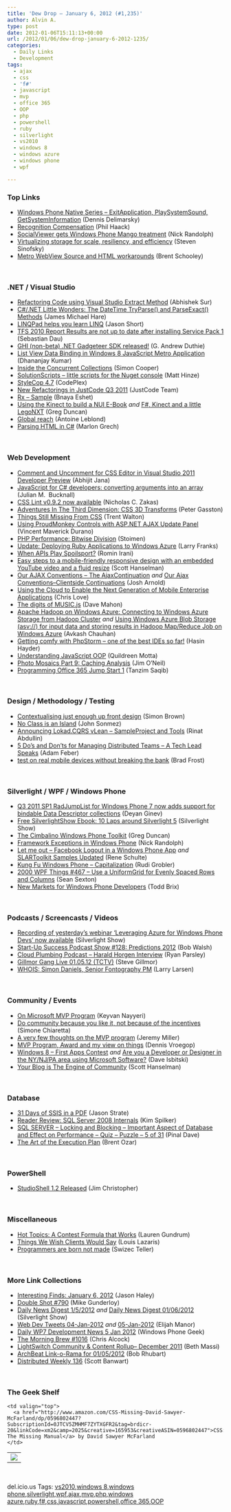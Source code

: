 ```yaml
---
title: 'Dew Drop – January 6, 2012 (#1,235)'
author: Alvin A.
type: post
date: 2012-01-06T15:11:13+00:00
url: /2012/01/06/dew-drop-january-6-2012-1235/
categories:
  - Daily Links
  - Development
tags:
  - ajax
  - css
  - 'f#'
  - javascript
  - mvp
  - office 365
  - OOP
  - php
  - powershell
  - ruby
  - silverlight
  - vs2010
  - windows 8
  - windows azure
  - windows phone
  - wpf

---
```

### <a name="top"></a>Top Links

  * [Windows Phone Native Series &#8211; ExitApplication, PlaySystemSound, GetSystemInformation][1] (Dennis Delimarsky)
  * [Recognition Compensation][2] (Phil Haack)
  * [SocialViewer gets Windows Phone Mango treatment][3] (Nick Randolph)
  * [Virtualizing storage for scale, resiliency, and efficiency][4] (Steven Sinofsky)
  * [Metro WebView Source and HTML workarounds][5] (Brent Schooley)

&#160;

### <a name="dotnet"></a>.NET / Visual Studio

  * [Refactoring Code using Visual Studio Extract Method][6] (Abhishek Sur)
  * [C#/.NET Little Wonders: The DateTime TryParse() and ParseExact() Methods][7] (James Michael Hare)
  * [LINQPad helps you learn LINQ][8] (Jason Short)
  * [TFS 2010 Report Results are not up to date after installing Service Pack 1][9] (Sebastian Dau)
  * [GHI (non-beta) .NET Gadgeteer SDK released!][10] (G. Andrew Duthie)
  * [List View Data Binding in Windows 8 JavaScript Metro Application][11] (Dhananjay Kumar)
  * [Inside the Concurrent Collections][12] (Simon Cooper)
  * [SolutionScripts – little scripts for the Nuget console][13] (Matt Hinze)
  * <a href="http://stylecop.codeplex.com/releases/view/79972" target="_blank">StyleCop 4.7</a> (CodePlex)
  * [New Refactorings in JustCode Q3 2011][14] (JustCode Team)
  * [Rx &#8211; Sample][15] (Bnaya Eshet)
  * [Using the Kinect to build a NUI E-Book][16] _and_&#160;<a href="http://channel9.msdn.com/coding4fun/kinect/F-Kinect-and-a-little-LegoNXT" target="_blank">F#, Kinect and a little LegoNXT</a> (Greg Duncan)
  * [Global reach][17] (Antoine Leblond)
  * [Parsing HTML in C#][18] (Marlon Grech)

&#160;

### <a name="web"></a>Web Development

  * [Comment and Uncomment for CSS Editor in Visual Studio 2011 Developer Preview][19] (Abhijit Jana)
  * <a href="http://blog.boyet.com/blog/javascriptlessons/javascript-for-c-developers-converting-arguments-into-an-array/" target="_blank">JavaScript for C# developers: converting arguments into an array</a> (Julian M.&#160; Bucknall)
  * [CSS Lint v0.9.2 now available][20] (Nicholas C. Zakas)
  * [Adventures In The Third Dimension: CSS 3D Transforms][21] (Peter Gasston)
  * [Things Still Missing From CSS][22] (Trent Walton)
  * [Using ProudMonkey Controls with ASP.NET AJAX Update Panel][23] (Vincent Maverick Durano)
  * [PHP Performance: Bitwise Division][24] (Stoimen)
  * [Update: Deploying Ruby Applications to Windows Azure][25] (Larry Franks)
  * [When APIs Play Spoilsport?][26] (Romin Irani)
  * [Easy steps to a mobile-friendly responsive design with an embedded YouTube video and a fluid resize][27] (Scott Hanselman)
  * [Our AJAX Conventions – The AjaxContinuation][28] _and_ [Our Ajax Conventions–Clientside Continuations][29] (Josh Arnold)
  * [Using the Cloud to Enable the Next Generation of Mobile Enterprise Applications][30] (Chris Love)
  * [The digits of MUSIC.js][31] (Dave Mahon)
  * [Apache Hadoop on Windows Azure: Connecting to Windows Azure Storage from Hadoop Cluster][32] _and_ [Using Windows Azure Blob Storage (asv://) for input data and storing results in Hadoop Map/Reduce Job on Windows Azure][33] (Avkash Chauhan)
  * [Getting comfy with PhpStorm &#8211; one of the best IDEs so far!][34] (Hasin Hayder)
  * <a href="http://killdream.github.com/blog/2011/10/understanding-javascript-oop/index.html" target="_blank">Understanding JavaScript OOP</a> (Quildreen Motta)
  * [Photo Mosaics Part 9: Caching Analysis][35] (Jim O&#8217;Neil)
  * <a href="http://tanzimsaqib.com/400/programmingoffice365/" target="_blank">Programming Office 365 Jump Start 1</a> (Tanzim Saqib)

&#160;

### <a name="design"></a>Design / Methodology / Testing

  * [Contextualising just enough up front design][36] (Simon Brown)
  * [No Class is an Island][37] (John Sonmez)
  * [Announcing Lokad.CQRS vLean &#8211; SampleProject and Tools][38] (Rinat Abdullin)
  * [5 Do&#8217;s and Don&#8217;ts for Managing Distributed Teams &#8211; A Tech Lead Speaks][39] (Adam Feber)
  * <a href="http://bradfrostweb.com/blog/mobile/test-on-real-mobile-devices-without-breaking-the-bank/" target="_blank">test on real mobile devices without breaking the bank</a> (Brad Frost)

&#160;

### <a name="silverlight"></a>Silverlight / WPF / Windows Phone

  * [Q3 2011 SP1 RadJumpList for Windows Phone 7 now adds support for bindable Data Descriptor collections][40] (Deyan Ginev)
  * [Free SilverlightShow Ebook: 10 Laps around Silverlight 5][41] (Silverlight Show)
  * [The Cimbalino Windows Phone Toolkit][42] (Greg Duncan)
  * [Framework Exceptions in Windows Phone][43] (Nick Randolph)
  * [Let me out &#8211; Facebook Logout in a Windows Phone App][44] _and_ [SLARToolkit Samples Updated][45] (Rene Schulte)
  * [Kung Fu Windows Phone &#8211; Capitalization][46] (Rudi Grobler)
  * <a href="http://wpf.2000things.com/2012/01/06/467-use-a-uniformgrid-for-evenly-spaced-rows-and-columns/" target="_blank">2000 WPF Things #467 – Use a UniformGrid for Evenly Spaced Rows and Columns</a> (Sean Sexton)
  * [New Markets for Windows Phone Developers][47] (Todd Brix)

&#160;

### <a name="podcasts"></a>Podcasts / Screencasts / Videos

  * [Recording of yesterday&#8217;s webinar &#8216;Leveraging Azure for Windows Phone Devs&#8217; now available][48] (Silverlight Show)
  * <a href="http://startupsuccesspodcast.com/2012/01/show-128-predictions-2012/" target="_blank">Start-Up Success Podcast Show #128: Predictions 2012</a> (Bob Walsh)
  * <a href="http://feedproxy.google.com/~r/cloudPlumbing/~3/VS7F2bxSnww/harald-horgen-interview" target="_blank">Cloud Plumbing Podcast &#8211; Harald Horgen Interview</a> (Ryan Parsley)
  * [Gillmor Gang Live 01.05.12 (TCTV)][49] (Steve Gillmor)
  * [WHOIS: Simon Daniels, Senior Fontography PM][50] (Larry Larsen)

&#160;

### <a name="events"></a>Community / Events

  * [On Microsoft MVP Program][51] (Keyvan Nayyeri)
  * [Do community because you like it, not because of the incentives][52] (Simone Chiaretta)
  * [A very few thoughts on the MVP program][53] (Jeremy Miller)
  * [MVP Program, Award and my view on things][54] (Dennis Vroegop)
  * [Windows 8 – First Apps Contest][55] _and_ [Are you a Developer or Designer in the NY/NJ/PA area using Microsoft Software?][56] (Dave Isbitski)
  * [Your Blog is The Engine of Community][57] (Scott Hanselman)

&#160;

### <a name="sql"></a>Database

  * [31 Days of SSIS in a PDF][58] (Jason Strate)
  * [Reader Review: SQL Server 2008 Internals][59] (Kim Spilker)
  * [SQL SERVER – Locking and Blocking – Important Aspect of Database and Effect on Performance – Quiz – Puzzle – 5 of 31][60] (Pinal Dave)
  * [The Art of the Execution Plan][61] (Brent Ozar)

&#160;

### <a name="ps"></a>PowerShell

  * [StudioShell 1.2 Released][62] (Jim Christopher)

&#160;

### <a name="misc"></a>Miscellaneous

  * [Hot Topics: A Contest Formula that Works][63] (Lauren Gundrum)
  * [Things We Wish Clients Would Say][64] (Louis Lazaris)
  * [Programmers are born not made][65] (Swizec Teller)

&#160;

### <a name="links"></a>More Link Collections

  * [Interesting Finds: January 6, 2012][66] (Jason Haley)
  * [Double Shot #790][67] (Mike Gunderloy)
  * [Daily News Digest 1/5/2012][68] _and_ [Daily News Digest 01/06/2012][69] (Silverlight Show)
  * <a href="http://webdevtweets.blogspot.com/2012/01/jan-04-2012.html" target="_blank">Web Dev Tweets 04-Jan-2012</a> _and_ [05-Jan-2012][70] (Elijah Manor)
  * [Daily WP7 Development News 5 Jan 2012][71] (Windows Phone Geek)
  * [The Morning Brew #1016][72] (Chris Alcock)
  * [LightSwitch Community & Content Rollup– December 2011][73] (Beth Massi)
  * [ArchBeat Link-o-Rama for 01/05/2012][74] (Bob Rhubart)
  * <a href="http://feedproxy.google.com/~r/roguetechnology/~3/84NSbaGC3Bc/" target="_blank">Distributed Weekly 136</a> (Scott Banwart)

&#160;

### <a name="shelf"></a>The Geek Shelf

<table border="0" cellspacing="0" cellpadding="0">
  <tr>
    <td>
      <img data-recalc-dims="1" decoding="async" src="https://i0.wp.com/ecx.images-amazon.com/images/I/41Thj06SZSL._SL160_.jpg?w=660" />
    </td>
    
    <td valign="top">
      <a href="http://www.amazon.com/CSS-Missing-David-Sawyer-McFarland/dp/0596802447?SubscriptionId=0JTCV5ZMHMF7ZYTXGFR2&tag=brdicr-20&linkCode=xm2&camp=2025&creative=165953&creativeASIN=0596802447">CSS: The Missing Manual</a> by David Sawyer McFarland
    </td>
  </tr>
</table>

&#160;

<div style="padding-bottom: 0px; margin: 0px; padding-left: 0px; padding-right: 0px; display: inline; float: none; padding-top: 0px" id="scid:0767317B-992E-4b12-91E0-4F059A8CECA8:db839e76-e15e-4df0-917a-8c521d1ad076" class="wlWriterEditableSmartContent">
  del.icio.us Tags: <a href="http://del.icio.us/popular/vs2010" rel="tag">vs2010</a>,<a href="http://del.icio.us/popular/windows+8" rel="tag">windows 8</a>,<a href="http://del.icio.us/popular/windows+phone" rel="tag">windows phone</a>,<a href="http://del.icio.us/popular/silverlight" rel="tag">silverlight</a>,<a href="http://del.icio.us/popular/wpf" rel="tag">wpf</a>,<a href="http://del.icio.us/popular/ajax" rel="tag">ajax</a>,<a href="http://del.icio.us/popular/mvp" rel="tag">mvp</a>,<a href="http://del.icio.us/popular/php" rel="tag">php</a>,<a href="http://del.icio.us/popular/windows+azure" rel="tag">windows azure</a>,<a href="http://del.icio.us/popular/ruby" rel="tag">ruby</a>,<a href="http://del.icio.us/popular/f%23" rel="tag">f#</a>,<a href="http://del.icio.us/popular/css" rel="tag">css</a>,<a href="http://del.icio.us/popular/javascript" rel="tag">javascript</a>,<a href="http://del.icio.us/popular/powershell" rel="tag">powershell</a>,<a href="http://del.icio.us/popular/office+365" rel="tag">office 365</a>,<a href="http://del.icio.us/popular/OOP" rel="tag">OOP</a>
</div>

 [1]: http://feeds.dzone.com/~r/zones/dotnet/~3/N-bAv0POJhw/windows-phone-native-series-0
 [2]: http://feeds.haacked.com/~r/haacked/~3/9C2PTViD7Cg/recognition-compensation.aspx
 [3]: http://feedproxy.google.com/~r/NicksNetTravels/~3/KA1P3DBqhR8/post.aspx
 [4]: http://blogs.msdn.com/b/b8/archive/2012/01/05/virtualizing-storage-for-scale-resiliency-and-efficiency.aspx
 [5]: http://feedproxy.google.com/~r/CodeSnack/~3/Ok2-XaLUUoA/
 [6]: http://dailydotnettips.com/2012/01/06/refactoring-code-using-visual-studio-extract-method/
 [7]: http://feedproxy.google.com/~r/BlackRabbitCoder/~3/-av8Ndxd5hw/c.net-little-wonders-the-datetime-tryparse-and-parseexact-methods.aspx
 [8]: http://www.codeproject.com/Articles/310670/LINQPad-helps-you-learn-LINQ
 [9]: http://blogs.msdn.com/b/dau-blog/archive/2012/01/06/tfs-2010-report-results-are-not-up-to-date-after-installing-service-pack-1.aspx
 [10]: http://feeds.devhammer.net/~r/devhammer/~3/0RBcpRdHn3s/ghi-non-beta-.net-gadgeteer-sdk-released
 [11]: http://debugmode.net/2012/01/06/list-view-data-binding-in-windows-8-javascript-metro-application/
 [12]: http://geekswithblogs.net/simonc/archive/2012/01/05/inside-the-concurrent-collections.aspx
 [13]: http://feedproxy.google.com/~r/LosTechies/~3/j6tsC6PHzoo/
 [14]: http://feedproxy.google.com/~r/Telerik/~3/NbUgedPJc-s/new-refactorings-in-justcode-q3-2011.aspx
 [15]: http://blogs.microsoft.co.il/blogs/bnaya/archive/2012/01/05/rx-sample.aspx
 [16]: http://channel9.msdn.com/coding4fun/kinect/Using-the-Kinect-to-build-a-NUI-E-Book
 [17]: http://blogs.msdn.com/b/windowsstore/archive/2012/01/05/global-reach.aspx
 [18]: http://marlongrech.wordpress.com/2012/01/05/parsing-html-in-c-2/
 [19]: http://dailydotnettips.com/2012/01/05/comment-and-uncomment-for-css-editor-in-visual-studio-2011-developer-preview/
 [20]: http://feedproxy.google.com/~r/nczonline/~3/a4yjkKnfE-Y/
 [21]: http://coding.smashingmagazine.com/2012/01/06/adventures-in-the-third-dimension-css-3-d-transforms/
 [22]: http://trentwalton.com/2012/01/05/things-still-missing-from-css/
 [23]: http://geekswithblogs.net/dotNETvinz/archive/2012/01/05/using-proudmonkey-controls-with-asp.net-ajax-update-panel.aspx
 [24]: http://feedproxy.google.com/~r/stoimenblog/~3/_hY7LV8Nx40/
 [25]: http://blogs.msdn.com/b/silverlining/archive/2012/01/05/update-deploying-ruby-applications-to-windows-azure.aspx
 [26]: http://feedproxy.google.com/~r/ProgrammableWeb/~3/-1NuM__0kvs/
 [27]: http://feedproxy.google.com/~r/ScottHanselman/~3/O9gpU70JLZs/EasyStepsToAMobilefriendlyResponsiveDesignWithAnEmbeddedYouTubeVideoAndAFluidResize.aspx
 [28]: http://feedproxy.google.com/~r/LosTechies/~3/ysl2wAoDVuU/
 [29]: http://feedproxy.google.com/~r/LosTechies/~3/09L0GYpHpbM/
 [30]: http://professionalaspnet.com/archive/2012/01/06/Using-the-Cloud-to-Enable-the-Next-Generation-of-Mobile-Enterprise-Applications.aspx
 [31]: http://feedproxy.google.com/~r/AjaxBestiary/~3/JitdX5jaE_k/
 [32]: http://feedproxy.google.com/~r/AvkashChauhansBlog/~3/u--yn7d_rEA/apache-hadoop-on-windows-azure-connecting-to-windows-azure-storage-your-hadoop-cluster.aspx
 [33]: http://feedproxy.google.com/~r/AvkashChauhansBlog/~3/SmpWEarHcQs/using-windows-azure-blob-storage-asv-for-input-data-and-storing-results-in-hadop-map-reduce-job-on-windows-azure.aspx
 [34]: http://feeds.dzone.com/~r/zones/css/~3/Nw35AMUmZwE/getting-comfy-phpstorm-%E2%80%93-one
 [35]: http://blogs.msdn.com/b/jimoneil/archive/2012/01/05/photo-mosaics-part-9-caching-analysis.aspx
 [36]: http://www.codingthearchitecture.com/2012/01/05/contextualising_just_enough_up_front_design.html
 [37]: http://simpleprogrammer.com/2012/01/05/no-class-is-an-island/
 [38]: http://feeds.abdullin.com/~r/RinatAbdullin/~3/D85sGsdQ_ks/announcing-lokadcqrs-vlean-sampleproject-and-tools.html
 [39]: http://blog.assembla.com/assemblablog/tabid/12618/bid/75793/5-Do-s-and-Don-ts-for-Managing-Distributed-Teams-A-Tech-Lead-Speaks.aspx
 [40]: http://feedproxy.google.com/~r/Telerik/~3/5dgh2gilwOw/q3-2011-sp1-radjumplist-for-windows-phone-7-now-adds-support-for-bindable-data-descriptor-collections.aspx
 [41]: http://feedproxy.google.com/~r/silverlightshow/~3/LglviHOJ-wE/Free-SilverlightShow-Ebook-10-Laps-around-Silverlight-5.aspx
 [42]: http://coolthingoftheday.blogspot.com/2012/01/cimbalino-windows-phone-toolkit.html
 [43]: http://feedproxy.google.com/~r/NicksNetTravels/~3/BMg5zqXl0n8/post.aspx
 [44]: http://kodierer.blogspot.com/2012/01/let-me-out-facebook-logout-in-windows.html
 [45]: http://kodierer.blogspot.com/2012/01/slartoolkit-samples-updated.html
 [46]: http://feedproxy.google.com/~r/RudiGroblerInTheCloud/~3/sNcvH4uPyuM/kung-fu-windows-phone-capitalization.html
 [47]: http://windowsteamblog.com/windows_phone/b/wpdev/archive/2012/01/05/new-markets-for-windows-phone-developers.aspx
 [48]: http://feedproxy.google.com/~r/silverlightshow/~3/pi93Xv9MQ3w/Recording-of-yesterday-s-webinar-Leveraging-Azure-for-Windows-Phone-Devs-now-available.aspx
 [49]: http://feedproxy.google.com/~r/Techcrunch/~3/3yvUfXFyzKo/
 [50]: http://channel9.msdn.com/Blogs/WHOIS/WHOIS-Simon-Daniels-Senior-Fontography-PM
 [51]: http://www.keyvan.ms/on-microsoft-mvp-program
 [52]: http://feedproxy.google.com/~r/Codeclimber/~3/eHfYEFPJMqU/Do-community-because-you-like-it-not-because-of-the.aspx
 [53]: http://feedproxy.google.com/~r/CodeBetter/~3/M-GXBcIjVRA/
 [54]: http://geekswithblogs.net/dvroegop/archive/2012/01/05/mvp-program-award-and-my-view-on-things.aspx
 [55]: http://feedproxy.google.com/~r/msdn/lTEL/~3/8uIyttzhlrw/windows-8-first-apps-contest.aspx
 [56]: http://feedproxy.google.com/~r/msdn/lTEL/~3/3ESrHkneOTs/are-you-a-developer-or-designer-in-the-ny-nj-pa-area-using-microsoft-software.aspx
 [57]: http://feedproxy.google.com/~r/ScottHanselman/~3/-Qj7pz4CXGg/YourBlogIsTheEngineOfCommunity.aspx
 [58]: http://feedproxy.google.com/~r/sqlserverpedia/~3/Mwcwi2Lmcmc/
 [59]: http://blogs.msdn.com/b/microsoft_press/archive/2012/01/05/reader-review-sql-server-2008-internals.aspx
 [60]: http://blog.sqlauthority.com/2012/01/06/sql-server-locking-and-blocking-important-aspect-of-database-and-effect-on-performance-quiz-puzzle-5-of-31/
 [61]: http://feedproxy.google.com/~r/BrentOzar-SqlServerDba/~3/tyCByrM0TN0/
 [62]: http://www.beefycode.com/post.aspx?id=e1c33bee-672f-466f-95d9-e569444bbbe4
 [63]: http://blog.stackoverflow.com/2012/01/hot-topics-a-contest-formula-that-works/
 [64]: http://www.impressivewebs.com/things-we-wish-clients-would-say/
 [65]: http://feedproxy.google.com/~r/AGeekWithAHat2/~3/PwqoR8i5taA/3369
 [66]: http://jasonhaley.com/blog/post.aspx?id=7e324d5c-88a3-4297-98bb-e677a14698b7
 [67]: http://afreshcup.com/home/2012/1/6/double-shot-790.html
 [68]: http://feedproxy.google.com/~r/silverlightshow/~3/MC3Ltrf7ZGk/Daily-News-Digest-1-5-2012.aspx
 [69]: http://feedproxy.google.com/~r/silverlightshow/~3/6ab8q3CE8CU/Daily-News-Digest-01-06-2012.aspx
 [70]: http://webdevtweets.blogspot.com/2012/01/jan-05-2012.html
 [71]: http://feedproxy.google.com/~r/Windowsphonegeek/~3/_IrCAsWrNPU/daily-wp7-development-news-5-jan-2012
 [72]: http://feedproxy.google.com/~r/ReflectivePerspective/~3/O-R_Qx_s8tE/
 [73]: http://blogs.msdn.com/b/bethmassi/archive/2012/01/05/lightswitch-community-amp-content-rollup-december-2011.aspx
 [74]: http://feedproxy.google.com/~r/brhubartOTN/~3/pNcH1GD_3bs/archbeat_link_o_rama_for53